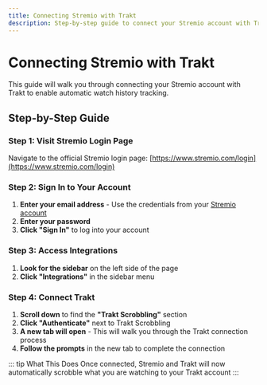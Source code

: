 ```yaml
---
title: Connecting Stremio with Trakt
description: Step-by-step guide to connect your Stremio account with Trakt for watch history tracking
---
```


# Connecting Stremio with Trakt

This guide will walk you through connecting your Stremio account with Trakt to enable automatic watch history tracking.

## Step-by-Step Guide

### Step 1: Visit Stremio Login Page

Navigate to the official Stremio login page: [https://www.stremio.com/login](https://www.stremio.com/login)

### Step 2: Sign In to Your Account

1. **Enter your email address** - Use the credentials from your [Stremio account](/accounts/stremio)
2. **Enter your password**
3. **Click "Sign In"** to log into your account

### Step 3: Access Integrations

1. **Look for the sidebar** on the left side of the page
2. **Click "Integrations"** in the sidebar menu

### Step 4: Connect Trakt

1. **Scroll down** to find the **"Trakt Scrobbling"** section
2. **Click "Authenticate"** next to Trakt Scrobbling
3. **A new tab will open** - This will walk you through the Trakt connection process
4. **Follow the prompts** in the new tab to complete the connection

::: tip What This Does
Once connected, Stremio and Trakt will now automatically scrobble what you are watching to your Trakt account
:::
